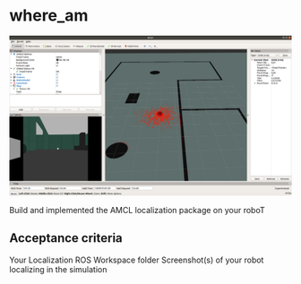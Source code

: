 # where_am

![snapshot](snapshots/initial_robot_pose_after_amcl.png)


Build and implemented the AMCL localization package on your roboT

Acceptance criteria
--------------------
Your Localization ROS Workspace folder
Screenshot(s) of your robot localizing in the simulation
